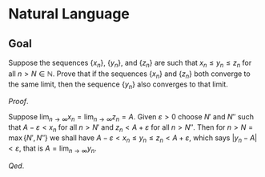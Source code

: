 # Natural Language

## Goal

Suppose the sequences $\{x_n\}$, $\{y_n\}$, and $\{z_n\}$ are such that $x_n \leq y_n \leq z_n$ for all $n > N \in \mathbb{N}$. Prove that if the sequences $\{x_n\}$ and $\{z_n\}$ both converge to the same limit, then the sequence $\{y_n\}$ also converges to that limit.

$Proof.$

Suppose $\lim_{n \to \infty} x_n = \lim_{n \to \infty} z_n = A$. Given $\varepsilon > 0$ choose $N'$ and $N''$ such that $A - \varepsilon < x_n$ for all $n > N'$ and $z_n < A + \varepsilon$ for all $n > N''$. Then for $n > N = \max\{N', N''\}$ we shall have $A - \varepsilon < x_n \leq y_n \leq z_n < A + \varepsilon$, which says $|y_n - A| < \varepsilon$, that is $A = \lim_{n \to \infty} y_n$.

$Qed.$